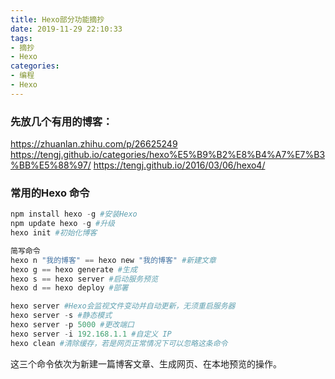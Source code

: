 ```yaml
---
title: Hexo部分功能摘抄
date: 2019-11-29 22:10:33
tags: 
- 摘抄
- Hexo
categories:
- 编程
- Hexo
---
```


### 先放几个有用的博客：
https://zhuanlan.zhihu.com/p/26625249
https://tengj.github.io/categories/hexo%E5%B9%B2%E8%B4%A7%E7%B3%BB%E5%88%97/
https://tengj.github.io/2016/03/06/hexo4/

### 常用的Hexo 命令
``` py
npm install hexo -g #安装Hexo
npm update hexo -g #升级
hexo init #初始化博客

简写命令
hexo n "我的博客" == hexo new "我的博客" #新建文章
hexo g == hexo generate #生成
hexo s == hexo server #启动服务预览
hexo d == hexo deploy #部署

hexo server #Hexo会监视文件变动并自动更新，无须重启服务器
hexo server -s #静态模式
hexo server -p 5000 #更改端口
hexo server -i 192.168.1.1 #自定义 IP
hexo clean #清除缓存，若是网页正常情况下可以忽略这条命令
```
这三个命令依次为新建一篇博客文章、生成网页、在本地预览的操作。